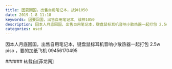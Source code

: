```yaml
---
title: 因要回国，出售自用笔记本，战神1050
date: 2019-1-8 11:18
keywords: 因要回国，出售自用笔记本，战神1050
description: 因本人月底回国，出售自用笔记本，键盘鼠标耳机音响小散热器一起打包 2.5w piso ，要的加纸飞机 09456170495
categories: used
---
```

<td class="t_f" id="postmessage_2639523">

因本人月底回国，出售自用笔记本，键盘鼠标耳机音响小散热器一起打包 2.5w piso ，要的加纸飞机 09456170495<br/>
</td>
###### 转载自[菲龙网]